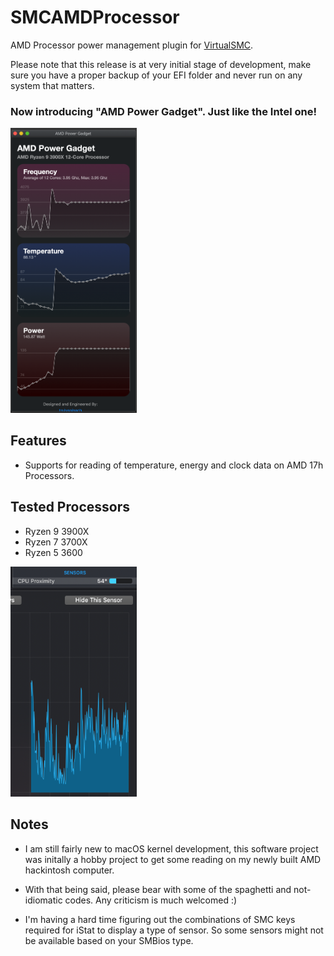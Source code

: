 SMCAMDProcessor
========

AMD Processor power management plugin for [VirtualSMC](https://github.com/acidanthera/VirtualSMC).


Please note that this release is at very initial stage of development, make sure you have a proper backup of your EFI folder and never run on any system that matters. 

### Now introducing "AMD Power Gadget". Just like the Intel one!


<img src="imgs/APG.png" width="40%">

## Features
* Supports for reading of temperature, energy and clock data on AMD 17h Processors.

## Tested Processors
* Ryzen 9 3900X
* Ryzen 7 3700X
* Ryzen 5 3600

<img src="imgs/iStats.png" width="40%">

## Notes
* I am still fairly new to macOS kernel development, this software project was initally a hobby project to get some reading on my newly built AMD hackintosh computer.

* With that being said, please bear with some of the spaghetti and not-idiomatic codes. Any criticism is much welcomed :)

* I'm having a hard time figuring out the combinations of SMC keys required for iStat to display a type of sensor. So some sensors might not be available based on your SMBios type.

